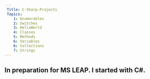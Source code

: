 ```yaml
---
 Title: C-Sharp-Projects
 Topics: 
    1: Enumerables
    2: Switches
    3: HelloWorld
    4: Classes
    5: Methods
    6: Variables
    6: Collections
    7: Strings
---
```



## In preparation for MS LEAP. I started with C#. 

